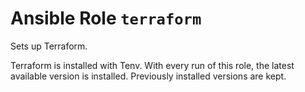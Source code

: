 # Ansible Role `terraform`

Sets up Terraform.

Terraform is installed with Tenv. With every run of this role, the latest
available version is installed. Previously installed versions are kept.
